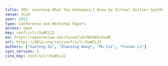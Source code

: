 ```yaml
---
title: VOS: Learning What You Don&apos;t Know by Virtual Outlier Synthesis.
venue: ICLR
year: 2022
type: Conference and Workshop Papers
access: open
key: conf/iclr/DuWCL22
ee: https://openreview.net/forum?id=TW7d65uYu5M
url: https://dblp.org/rec/conf/iclr/DuWCL22
authors: ["Xuefeng Du", "Zhaoning Wang", "Mu Cai", "Yixuan Li"]
sync_version: 3
cite_key: conf/iclr/DuWCL22
---
```

